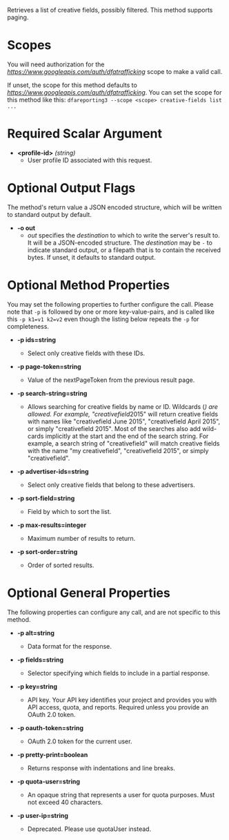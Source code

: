 Retrieves a list of creative fields, possibly filtered. This method supports paging.
# Scopes

You will need authorization for the *https://www.googleapis.com/auth/dfatrafficking* scope to make a valid call.

If unset, the scope for this method defaults to *https://www.googleapis.com/auth/dfatrafficking*.
You can set the scope for this method like this: `dfareporting3 --scope <scope> creative-fields list ...`
# Required Scalar Argument
* **&lt;profile-id&gt;** *(string)*
    - User profile ID associated with this request.

# Optional Output Flags

The method's return value a JSON encoded structure, which will be written to standard output by default.

* **-o out**
    - *out* specifies the *destination* to which to write the server's result to.
      It will be a JSON-encoded structure.
      The *destination* may be `-` to indicate standard output, or a filepath that is to contain the received bytes.
      If unset, it defaults to standard output.
# Optional Method Properties

You may set the following properties to further configure the call. Please note that `-p` is followed by one 
or more key-value-pairs, and is called like this `-p k1=v1 k2=v2` even though the listing below repeats the
`-p` for completeness.

* **-p ids=string**
    - Select only creative fields with these IDs.

* **-p page-token=string**
    - Value of the nextPageToken from the previous result page.

* **-p search-string=string**
    - Allows searching for creative fields by name or ID. Wildcards (*) are allowed. For example, &#34;creativefield*2015&#34; will return creative fields with names like &#34;creativefield June 2015&#34;, &#34;creativefield April 2015&#34;, or simply &#34;creativefield 2015&#34;. Most of the searches also add wild-cards implicitly at the start and the end of the search string. For example, a search string of &#34;creativefield&#34; will match creative fields with the name &#34;my creativefield&#34;, &#34;creativefield 2015&#34;, or simply &#34;creativefield&#34;.

* **-p advertiser-ids=string**
    - Select only creative fields that belong to these advertisers.

* **-p sort-field=string**
    - Field by which to sort the list.

* **-p max-results=integer**
    - Maximum number of results to return.

* **-p sort-order=string**
    - Order of sorted results.

# Optional General Properties

The following properties can configure any call, and are not specific to this method.

* **-p alt=string**
    - Data format for the response.

* **-p fields=string**
    - Selector specifying which fields to include in a partial response.

* **-p key=string**
    - API key. Your API key identifies your project and provides you with API access, quota, and reports. Required unless you provide an OAuth 2.0 token.

* **-p oauth-token=string**
    - OAuth 2.0 token for the current user.

* **-p pretty-print=boolean**
    - Returns response with indentations and line breaks.

* **-p quota-user=string**
    - An opaque string that represents a user for quota purposes. Must not exceed 40 characters.

* **-p user-ip=string**
    - Deprecated. Please use quotaUser instead.
